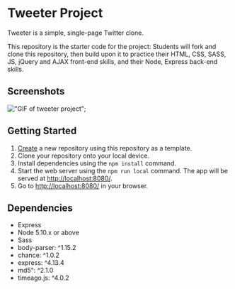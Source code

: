 # Tweeter Project

Tweeter is a simple, single-page Twitter clone.

This repository is the starter code for the project: Students will fork and clone this repository, then build upon it to practice their HTML, CSS, SASS, JS, jQuery and AJAX front-end skills, and their Node, Express back-end skills.

## Screenshots

!["GIF of tweeter project"](https://github.com/RomanMedvedev91/tweeter/blob/master/docs/tweet_presentation.gif?raw=true);

## Getting Started

1. [Create](https://docs.github.com/en/repositories/creating-and-managing-repositories/creating-a-repository-from-a-template) a new repository using this repository as a template.
2. Clone your repository onto your local device.
3. Install dependencies using the `npm install` command.
4. Start the web server using the `npm run local` command. The app will be served at <http://localhost:8080/>.
5. Go to <http://localhost:8080/> in your browser.

## Dependencies

- Express
- Node 5.10.x or above
- Sass
- body-parser: ^1.15.2
- chance: ^1.0.2
- express: ^4.13.4
- md5": ^2.1.0
- timeago.js: ^4.0.2
